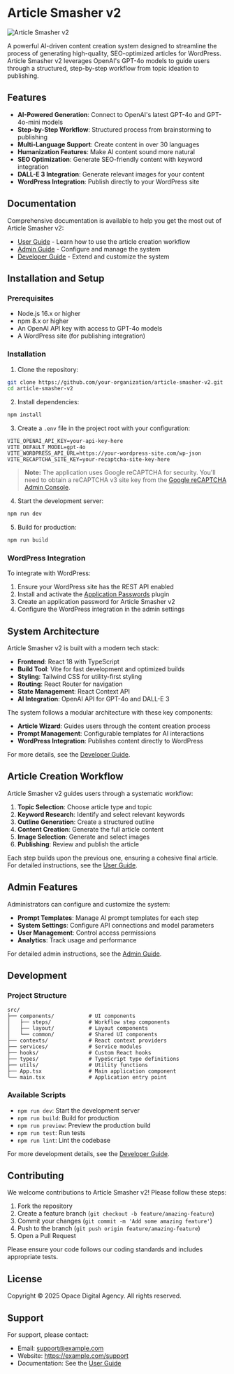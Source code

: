 # Article Smasher v2

![Article Smasher v2](https://images.unsplash.com/photo-1607799279861-4dd421887fb3?ixlib=rb-4.0.3&auto=format&fit=crop&w=1000&q=80)

A powerful AI-driven content creation system designed to streamline the process of generating high-quality, SEO-optimized articles for WordPress. Article Smasher v2 leverages OpenAI's GPT-4o models to guide users through a structured, step-by-step workflow from topic ideation to publishing.

## Features

- **AI-Powered Generation**: Connect to OpenAI's latest GPT-4o and GPT-4o-mini models
- **Step-by-Step Workflow**: Structured process from brainstorming to publishing
- **Multi-Language Support**: Create content in over 30 languages
- **Humanization Features**: Make AI content sound more natural
- **SEO Optimization**: Generate SEO-friendly content with keyword integration
- **DALL-E 3 Integration**: Generate relevant images for your content
- **WordPress Integration**: Publish directly to your WordPress site

## Documentation

Comprehensive documentation is available to help you get the most out of Article Smasher v2:

- [User Guide](./docs/user-guide.md) - Learn how to use the article creation workflow
- [Admin Guide](./docs/admin-guide.md) - Configure and manage the system
- [Developer Guide](./docs/developer-guide.md) - Extend and customize the system

## Installation and Setup

### Prerequisites

- Node.js 16.x or higher
- npm 8.x or higher
- An OpenAI API key with access to GPT-4o models
- A WordPress site (for publishing integration)

### Installation

1. Clone the repository:
```bash
git clone https://github.com/your-organization/article-smasher-v2.git
cd article-smasher-v2
```

2. Install dependencies:
```bash
npm install
```

3. Create a `.env` file in the project root with your configuration:
```
VITE_OPENAI_API_KEY=your-api-key-here
VITE_DEFAULT_MODEL=gpt-4o
VITE_WORDPRESS_API_URL=https://your-wordpress-site.com/wp-json
VITE_RECAPTCHA_SITE_KEY=your-recaptcha-site-key-here
```

> **Note:** The application uses Google reCAPTCHA for security. You'll need to obtain a reCAPTCHA v3 site key from the [Google reCAPTCHA Admin Console](https://www.google.com/recaptcha/admin).

4. Start the development server:
```bash
npm run dev
```

5. Build for production:
```bash
npm run build
```

### WordPress Integration

To integrate with WordPress:

1. Ensure your WordPress site has the REST API enabled
2. Install and activate the [Application Passwords](https://wordpress.org/plugins/application-passwords/) plugin
3. Create an application password for Article Smasher v2
4. Configure the WordPress integration in the admin settings

## System Architecture

Article Smasher v2 is built with a modern tech stack:

- **Frontend**: React 18 with TypeScript
- **Build Tool**: Vite for fast development and optimized builds
- **Styling**: Tailwind CSS for utility-first styling
- **Routing**: React Router for navigation
- **State Management**: React Context API
- **AI Integration**: OpenAI API for GPT-4o and DALL-E 3

The system follows a modular architecture with these key components:

- **Article Wizard**: Guides users through the content creation process
- **Prompt Management**: Configurable templates for AI interactions
- **WordPress Integration**: Publishes content directly to WordPress

For more details, see the [Developer Guide](./docs/developer-guide.md).

## Article Creation Workflow

Article Smasher v2 guides users through a systematic workflow:

1. **Topic Selection**: Choose article type and topic
2. **Keyword Research**: Identify and select relevant keywords
3. **Outline Generation**: Create a structured outline
4. **Content Creation**: Generate the full article content
5. **Image Selection**: Generate and select images
6. **Publishing**: Review and publish the article

Each step builds upon the previous one, ensuring a cohesive final article. For detailed instructions, see the [User Guide](./docs/user-guide.md).

## Admin Features

Administrators can configure and customize the system:

- **Prompt Templates**: Manage AI prompt templates for each step
- **System Settings**: Configure API connections and model parameters
- **User Management**: Control access permissions
- **Analytics**: Track usage and performance

For detailed admin instructions, see the [Admin Guide](./docs/admin-guide.md).

## Development

### Project Structure

```
src/
├── components/           # UI components
│   ├── steps/            # Workflow step components
│   ├── layout/           # Layout components
│   └── common/           # Shared UI components
├── contexts/             # React context providers
├── services/             # Service modules
├── hooks/                # Custom React hooks
├── types/                # TypeScript type definitions
├── utils/                # Utility functions
├── App.tsx               # Main application component
└── main.tsx              # Application entry point
```

### Available Scripts

- `npm run dev`: Start the development server
- `npm run build`: Build for production
- `npm run preview`: Preview the production build
- `npm run test`: Run tests
- `npm run lint`: Lint the codebase

For more development details, see the [Developer Guide](./docs/developer-guide.md).

## Contributing

We welcome contributions to Article Smasher v2! Please follow these steps:

1. Fork the repository
2. Create a feature branch (`git checkout -b feature/amazing-feature`)
3. Commit your changes (`git commit -m 'Add some amazing feature'`)
4. Push to the branch (`git push origin feature/amazing-feature`)
5. Open a Pull Request

Please ensure your code follows our coding standards and includes appropriate tests.

## License

Copyright © 2025 Opace Digital Agency. All rights reserved.

## Support

For support, please contact:

- Email: support@example.com
- Website: https://example.com/support
- Documentation: See the [User Guide](./docs/user-guide.md)